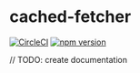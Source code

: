 # cached-fetcher
[![CircleCI](https://circleci.com/gh/abihf/cached-fetcher/tree/master.svg?style=svg)](https://circleci.com/gh/abihf/cached-fetcher/tree/master)
[![npm version](https://badge.fury.io/js/cached-fetcher.png)](https://www.npmjs.com/package/cached-fetcher)

// TODO: create documentation
